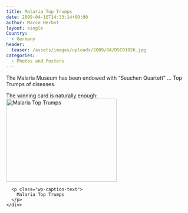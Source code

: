 ```yaml
---
title: Malaria Top Trumps
date: 2009-04-16T14:33:14+00:00
author: Marco Herbst
layout: single
Country:
  - Germany
header:
  teaser: /assets/images/uploads/2009/04/DSC01926.jpg
categories:
  - Photos and Posters
---
```

The Malaria Museum has been endowed with &#8220;Seuchen Quartett&#8221; &#8230; Top Trumps of diseases.

<div dir="ltr">
  <div>
    The winning card is naturally enough:
  </div>
  
  <div>
    <div id="attachment_268" style="width: 310px" class="wp-caption alignnone">
      <a href="{{ base }}/assets/images/uploads/2009/04/DSC01926.jpg"><img class="size-medium wp-image-268" title="Malaria Top Trumps" alt="Malaria Top Trumps" src="{{ base }}/assets/images/uploads/2009/04/DSC01926" width="300" height="225" /></a>
      
      <p class="wp-caption-text">
        Malaria Top Trumps
      </p>
    </div>
  </div>
</div>